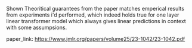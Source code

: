 
Shown Theoritical guarantees from the paper matches emperical results from experiments i'd performed, which indeed holds true for one layer linear transformer model which always gives linear predictions in context with some assumpsions.

paper_link: https://www.jmlr.org/papers/volume25/23-1042/23-1042.pdf
